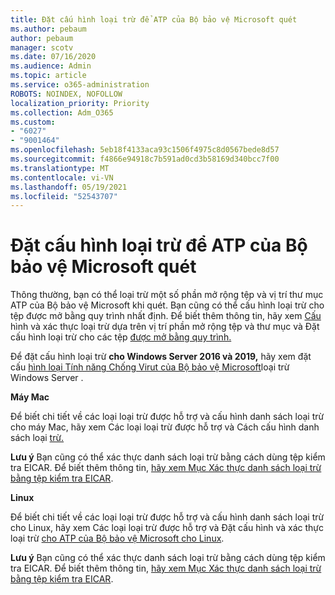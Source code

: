 ```yaml
---
title: Đặt cấu hình loại trừ để ATP của Bộ bảo vệ Microsoft quét
ms.author: pebaum
author: pebaum
manager: scotv
ms.date: 07/16/2020
ms.audience: Admin
ms.topic: article
ms.service: o365-administration
ROBOTS: NOINDEX, NOFOLLOW
localization_priority: Priority
ms.collection: Adm_O365
ms.custom:
- "6027"
- "9001464"
ms.openlocfilehash: 5eb18f4133aca93c1506f4975c8d0567bede8d57
ms.sourcegitcommit: f4866e94918c7b591ad0cd3b58169d340bcc7f00
ms.translationtype: MT
ms.contentlocale: vi-VN
ms.lasthandoff: 05/19/2021
ms.locfileid: "52543707"
---
```

# <a name="configuring-exclusions-for-microsoft-defender-atp-scan"></a>Đặt cấu hình loại trừ để ATP của Bộ bảo vệ Microsoft quét

Thông thường, bạn có thể loại trừ một số phần mở rộng tệp và vị trí thư mục ATP của Bộ bảo vệ Microsoft khi quét. Bạn cũng có thể cấu hình loại trừ cho tệp được mở bằng quy trình nhất định. Để biết thêm thông tin, hãy xem [Cấu](/windows/security/threat-protection/microsoft-defender-antivirus/configure-extension-file-exclusions-microsoft-defender-antivirus) hình và xác thực loại trừ dựa trên vị trí phần mở rộng tệp và thư mục và Đặt cấu hình loại trừ cho các tệp [được mở bằng quy trình.](/windows/security/threat-protection/microsoft-defender-antivirus/configure-process-opened-file-exclusions-microsoft-defender-antivirus)

Để đặt cấu hình loại trừ **cho Windows Server 2016 và 2019,** hãy xem đặt cấu [hình loại Tính năng Chống Virut của Bộ bảo vệ Microsoft](/windows/security/threat-protection/microsoft-defender-antivirus/configure-server-exclusions-microsoft-defender-antivirus)loại trừ Windows Server .

**Máy Mac**

Để biết chi tiết về các loại loại trừ được hỗ trợ [](/windows/security/threat-protection/microsoft-defender-atp/mac-exclusions#supported-exclusion-types) và cấu hình danh sách loại trừ cho máy Mac, hãy xem Các loại loại trừ được hỗ trợ và Cách cấu hình danh sách loại [trừ.](/windows/security/threat-protection/microsoft-defender-atp/mac-exclusions#how-to-configure-the-list-of-exclusions)

**Lưu ý** Bạn cũng có thể xác thực danh sách loại trừ bằng cách dùng tệp kiểm tra EICAR. Để biết thêm thông tin, [hãy xem Mục Xác thực danh sách loại trừ bằng tệp kiểm tra EICAR](/windows/security/threat-protection/microsoft-defender-atp/mac-exclusions#validate-exclusions-lists-with-the-eicar-test-file). 

**Linux**

Để biết chi tiết về các loại loại trừ được hỗ trợ [](/windows/security/threat-protection/microsoft-defender-atp/linux-exclusions#supported-exclusion-types) và cấu hình danh sách loại trừ cho Linux, hãy xem Các loại loại trừ được hỗ trợ và Đặt cấu hình và xác thực loại trừ [cho ATP của Bộ bảo vệ Microsoft cho Linux](/windows/security/threat-protection/microsoft-defender-atp/linux-exclusions).

**Lưu ý** Bạn cũng có thể xác thực danh sách loại trừ bằng cách dùng tệp kiểm tra EICAR. Để biết thêm thông tin, [hãy xem Mục Xác thực danh sách loại trừ bằng tệp kiểm tra EICAR](/windows/security/threat-protection/microsoft-defender-atp/linux-exclusions#validate-exclusions-lists-with-the-eicar-test-file). 